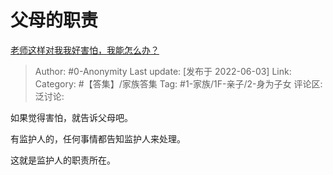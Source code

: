 # 父母的职责
[老师这样对我我好害怕，我能怎么办？](https://www.zhihu.com/question/535147627/answer/2513614116)

> Author: #0-Anonymity
> Last update: [发布于 2022-06-03]
> Link:
> Category: #【答集】/家族答集
> Tag: #1-家族/1F-亲子/2-身为子女
> 评论区:
> 泛讨论:

如果觉得害怕，就告诉父母吧。

有监护人的，任何事情都告知监护人来处理。

这就是监护人的职责所在。
